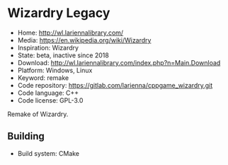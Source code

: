 # Wizardry Legacy

- Home: http://wl.lariennalibrary.com/
- Media: https://en.wikipedia.org/wiki/Wizardry
- Inspiration: Wizardry
- State: beta, inactive since 2018
- Download: http://wl.lariennalibrary.com/index.php?n=Main.Download
- Platform: Windows, Linux
- Keyword: remake
- Code repository: https://gitlab.com/larienna/cppgame_wizardry.git
- Code language: C++
- Code license: GPL-3.0

Remake of Wizardry.

## Building

- Build system: CMake
